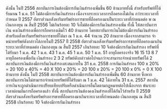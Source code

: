 ดังนั้น ในปี 2556 สถาบันการเงินต้องมีการกันเงินสำรองเพิ่มขึ้น 60 ล้านบาททั้งนี้
สำหรับทรัพย์ที่ได้รับมาณ 1 ม.ค. 51 ไม่ต้องมีการกันเงินสำรอง เนื่องจากระยะเวลาการถือครองไม่เกิน
กว่าระยะเวลาที่กําหนด
ปี 2557 อัตราส่วนอสังหาริมทรัพย์รอการขายที่ถือครองมาเป็นระยะเวลาที่กำหนดต่อ
พ
ณ
เงินกองทุน ณ สิ้นปี 2556 ไม่เกินร้อยละ 10 จึงไม่ต้องมีการกันเงินสำรองเพิ่ม ทั้งนี้ ให้สถาบันการเงิน
คงเงินสำรองเพื่อการถือครองเดิมไว้ 40 ล้านบาท โดยสถาบันการเงินไม่ต้องมีการกันเงินสำรอง
สำหรับอสังหาริมทรัพย์รอการขายที่ได้มา ณ 1 ม.ค. 44 จำนวน 20 ล้านบาท เนื่องจากสามารถ
จําหน่ายทรัพย์ดังกล่าวได้ภายในปี 2557
ปี 2558 อัตราส่วนอสังหาริมทรัพย์รอการขายที่ถือครองมาเกินระยะเวลาที่กําหนดต่อ
เงินกองทุน ณ สิ้นปี 2557 เกินร้อยละ 10 จึงต้องมีการกันเงินสำรอง
ทรัพย์ที่ได้รับมา
1 ม.ค. 42
1 ม.ค. 43
1 ม.ค. 45
1 ม.ค. 50
1 ม.ค. 51
อายุถือครองจริง
16
15
13
8
7
อายุถือครองเพื่อกัน
เงินสำรอง
2
3
2
ทรัพย์ดังกล่าวต่อไปจนกว่าจะสามารถจําหน่ายทรัพย์ได้
2
สถาบันการเงินต้องมีการกันเงินสำรองสะสมภายใน 31 ธ.ค. 2558
การกันเงินสำรอง
100 x 20% = 20
100 x 40% = 40
X
100 x 20% = 20
100 x 20% = 20
100 x 0% = 0
X
100 ล้านบาท
ดังนั้น ในปี 2558 สถาบันการเงินต้องมีการกันเงินสำรองเพิ่มขึ้น 60 ล้านบาท
ซึ่งหากสถาบันการเงินไม่สามารถจำหน่ายทรัพย์ที่ได้รับมา ณ 1 ม.ค. 42 ได้ภายใน 31 ธ.ค. 2557
สถาบันการเงินจะถูกดำเนินการเปรียบเทียบปรับหรือดำเนินการอื่นใดตามกฎหมายต่อไปเนื่องจาก
พ้นระยะเวลาผ่อนผันการถือครองแล้ว ทั้งนี้ สถาบันการเงินต้องคงเงินสำรองที่ได้กันไว้สำหรับ
ปี 2559 อัตราส่วนอสังหาริมทรัพย์รอการขายที่ถือครองมาเกินระยะเวลาที่กําหนดต่อ
เงินกองทุน ณ สิ้นปี 2558 เกินร้อยละ 10 จึงต้องมีการกันเงินสำรอง

